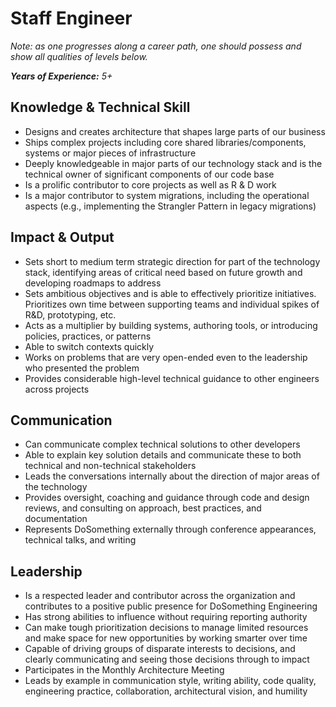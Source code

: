 # Staff Engineer

_Note: as one progresses along a career path, one should possess and show all qualities of levels below._

_**Years of Experience:** 5+_

## Knowledge & Technical Skill

* Designs and creates architecture that shapes large parts of our business
* Ships complex projects including core shared libraries/components, systems or major pieces of infrastructure
* Deeply knowledgeable in major parts of our technology stack and is the technical owner of significant components of our code base
* Is a prolific contributor to core projects as well as R & D work
* Is a major contributor to system migrations, including the operational aspects \(e.g., implementing the Strangler Pattern in legacy migrations\)

## Impact & Output

* Sets short to medium term strategic direction for part of the technology stack, identifying areas of critical need based on future growth and developing roadmaps to address 
* Sets ambitious objectives and is able to effectively prioritize initiatives. Prioritizes own time between supporting teams and individual spikes of R&D, prototyping, etc.
* Acts as a multiplier by building systems, authoring tools, or introducing policies, practices, or patterns
* Able to switch contexts quickly
* Works on problems that are very open-ended even to the leadership who presented the problem
* Provides considerable high-level technical guidance to other engineers across projects

## Communication

* Can communicate complex technical solutions to other developers
* Able to explain key solution details and communicate these to both technical and non-technical stakeholders
* Leads the conversations internally about the direction of major areas of the technology
* Provides oversight, coaching and guidance through code and design reviews, and consulting on approach, best practices, and documentation
* Represents DoSomething externally through conference appearances, technical talks, and writing

## Leadership

* Is a respected leader and contributor across the organization and contributes to a positive public presence for DoSomething Engineering
* Has strong abilities to influence without requiring reporting authority
* Can make tough prioritization decisions to manage limited resources and make space for new opportunities by working smarter over time
* Capable of driving groups of disparate interests to decisions, and clearly communicating and seeing those decisions through to impact
* Participates in the Monthly Architecture Meeting
* Leads by example in communication style, writing ability, code quality, engineering practice, collaboration, architectural vision, and humility

